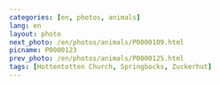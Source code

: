 ```yaml
---
categories: [en, photos, animals]
lang: en
layout: photo
next_photo: /en/photos/animals/P0000109.html
picname: P0000123
prev_photo: /en/photos/animals/P0000125.html
tags: [Hottentotten Church, Springbocks, Zuckerhut]
---
```

